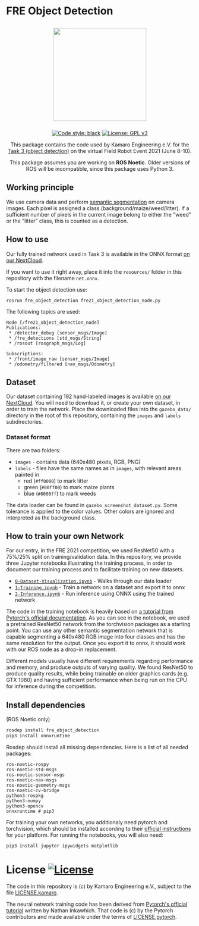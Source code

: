 # FRE Object Detection

<p float="left" align="middle"> 
  <img src="https://kamaro-engineering.de/wp-content/uploads/2015/03/Kamaro_Logo-1.png" width="250" style="margin: 10px;">
</p>
<p align="middle">
  <a href="https://github.com/psf/black"><img src="https://img.shields.io/badge/code%20style-black-000000.svg" alt="Code style: black"/></a>
  <a href="https://opensource.org/licenses/BSD-3-Clause"><img src="https://img.shields.io/badge/License-BSD%203--Clause-blue.svg" alt="License: GPL v3"/></a>
</p>
<p align="middle">
  This package contains the code used by Kamaro Engineering e.V. for the <a href="https://web.archive.org/web/20210617220835/https://www.fieldrobot.com/event/index.php/contest/task-3/">Task 3 (object detection)</a> on the virtual Field Robot Event 2021 (June 8-10).
</p>
<p align="middle">
  This package assumes you are working on <b>ROS Noetic</b>. Older versions of ROS will be incompatible, since this package uses Python 3.
</p>

## Working principle

We use camera data and perform [semantic segmentation](https://en.wikipedia.org/wiki/Image_segmentation#Groups_of_image_segmentation) on camera images. Each pixel is assigned a class (background/maize/weed/litter). If a sufficient number of pixels in the current image belong to either the "weed" or the "litter" class, this is counted as a detection.

## How to use
Our fully trained network used in Task 3 is available in the ONNX format [on our NextCloud](https://nextcloud.kamaro-engineering.de/s/zNkaM3Nw7eA6Mi7). 

If you want to use it right away, place it into the `resources/` folder in this repository with the filename `net.onnx`.

To start the object detection use:
```
rosrun fre_object_detection fre21_object_detection_node.py
```

The following topics are used:
```
Node [/fre21_object_detection_node]
Publications: 
 * /detector_debug [sensor_msgs/Image]
 * /fre_detections [std_msgs/String]
 * /rosout [rosgraph_msgs/Log]

Subscriptions: 
 * /front/image_raw [sensor_msgs/Image]
 * /odometry/filtered [nav_msgs/Odometry]
```

## Dataset
Our dataset containing 192 hand-labeled images is available [on our NextCloud](https://nextcloud.kamaro-engineering.de/s/zYgz2JrgQCzY52t).
You will need to download it, or create your own dataset, in order to train the network. Place the downloaded files into the `gazebo_data/` directory in the root of this repository, containing the `images` and `labels` subdirectories.

### Dataset format
There are two folders:
* `images` - contains data (640x480 pixels, RGB, PNG)
* `labels` - files have the same names as in `images`, with relevant areas painted in
  * red (`#ff0000`) to mark litter
  * green (`#00ff00`) to mark maize plants
  * blue (`#0000ff`) to mark weeds

The data loader can be found in `gazebo_screenshot_dataset.py`. Some tolerance is applied to the color values. Other colors are ignored and interpreted as the background class.

## How to train your own Network
For our entry, in the FRE 2021 competition, we used ResNet50 with a 75%/25% split on training/validation data. In this repository, we provide three Jupyter notebooks illustrating the training process, in order to document our training process and to facilitate training on new datasets.

* [`0-Dataset-Visualization.ipynb`](0-Dataset-Visualization.ipynb) - Walks through our data loader
* [`1-Training.ipynb`](1-Training.ipynb) - Train a network on a dataset and export it to onnx
* [`2-Inference.ipynb`](2-Inference.ipynb) - Run inference using ONNX using the trained network

The code in the training notebook is heavily based on [a tutorial from Pytorch's official documentation](https://pytorch.org/tutorials/beginner/finetuning_torchvision_models_tutorial.html). As you can see in the notebook, we used a pretrained ResNet50 network from the torchvision packages as a starting point. You can use any other semantic segmentation network that is capable segmenting a 640x480 RGB image into four classes and has the same resolution for the output. Once you export it to onnx, it should work with our ROS node as a drop-in replacement.

Different models usually have different requirements regarding performance and memory, and produce outputs of varying quality. We found ResNet50 to produce quality results, while being trainable on older graphics cards (e.g. GTX 1080) and having sufficient performance when being run on the CPU for inference during the competition.

## Install dependencies

(ROS Noetic only)

```bash
rosdep install fre_object_detection
pip3 install onnxruntime
```

Rosdep should install all missing dependencies. Here is a list of all needed packages:
```
ros-noetic-rospy
ros-noetic-std-msgs
ros-noetic-sensor-msgs
ros-noetic-nav-msgs
ros-noetic-geometry-msgs
ros-noetic-cv-bridge
python3-rospkg
python3-numpy
python3-opencv
onnxruntime # pip3
```

For training your own networks, you additionaly need pytorch and torchvision, which should be installed according to their [official instructions](https://pytorch.org/get-started/locally/) for your platform. For running the notebooks, you will also need:
```bash
pip3 install jupyter ipywidgets matplotlib
```

# License [![License](https://img.shields.io/badge/License-BSD%203--Clause-blue.svg)](https://opensource.org/licenses/BSD-3-Clause)
The code in this repository is (c) by Kamaro Engineering e.V., subject to the file [LICENSE.kamaro](LICENSE.kamaro).

The neural network training code has been derived from [Pytorch's official tutorial](https://pytorch.org/tutorials/beginner/finetuning_torchvision_models_tutorial.html) written by Nathan Inkawhich. That code is (c) by the Pytorch contributors and made
available under the terms of [LICENSE.pytorch](LICENSE.pytorch).
